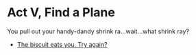 # Act V, Find a Plane

You pull out your handy-dandy shrink ra...wait...what shrink ray?

  * [The biscuit eats you. Try again?](../act1/start.md)
